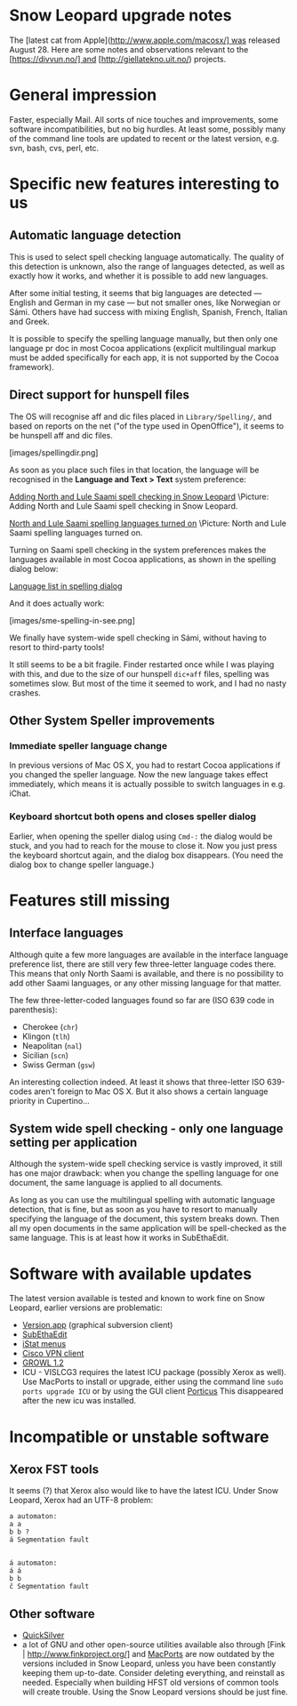 # Snow Leopard upgrade notes

The [latest cat from Apple](http://www.apple.com/macosx/] was released August 28. Here are some notes and observations relevant to the [https://divvun.no/] and [http://giellatekno.uit.no/) projects.

# General impression

Faster, especially Mail. All sorts of nice touches and improvements, some software incompatibilities, but no big hurdles. At least some, possibly many of the command line tools are updated to recent or the latest version, e.g. svn, bash, cvs, perl, etc.

# Specific new features interesting to us

## Automatic language detection

This is used to select spell checking language automatically. The quality of this detection is unknown, also the range of languages detected, as well as exactly how it works, and whether it is possible to add new languages.

After some initial testing, it seems that big languages are detected — English and German in my case — but not smaller ones, like Norwegian or Sámi. Others have had success with mixing English, Spanish, French, Italian and Greek.

It is possible to specify the spelling language manually, but then only one language pr doc in most Cocoa applications (explicit multilingual markup must be added specifically for each app, it is not supported by the Cocoa framework).

## Direct support for hunspell files

The OS will recognise aff and dic files placed in `Library/Spelling/`, and based on reports on the net ("of the type used in OpenOffice"), it seems to be hunspell aff and dic files.

[images/spellingdir.png]

As soon as you place such files in that location, the language will be recognised in the **Language and Text > Text** system preference:

[Adding North and Lule Saami spell checking in Snow Leopard](images/spellersetup-snowleopard1.png) \\Picture: Adding North and Lule Saami spell checking in Snow Leopard.

[North and Lule Saami spelling languages turned on](images/spellersetup-snowleopard2.png) \\Picture: North and Lule Saami spelling languages turned on.

Turning on Saami spell checking in the system preferences makes the languages available in most Cocoa applications, as shown in the spelling dialog below:

[Language list in spelling dialog](images/spelling-dialog-lang-list.png)

And it does actually work:

[images/sme-spelling-in-see.png]

We finally have system-wide spell checking in Sámi, without having to resort to third-party tools!

It still seems to be a bit fragile. Finder restarted once while I was playing with this, and due to the size of our hunspell `dic+aff` files, spelling was sometimes slow. But most of the time it seemed to work, and I had no nasty crashes.

## Other System Speller improvements

### Immediate speller language change

In previous versions of Mac OS X, you had to restart Cocoa applications if you changed the speller language. Now the new language takes effect immediately, which means it is actually possible to switch languages in e.g. iChat.

### Keyboard shortcut both opens and closes speller dialog

Earlier, when opening the speller dialog using `Cmd-:` the dialog would be stuck, and you had to reach for the mouse to close it. Now you just press the keyboard shortcut again, and the dialog box disappears. (You need the dialog box to change speller language.)

# Features still missing

## Interface languages

Although quite a few more languages are available in the interface language preference list, there are still very few three-letter language codes there. This means that only North Saami is available, and there is no possibility to add other Saami languages, or any other missing language for that matter.

The few three-letter-coded languages found so far are (ISO 639 code in parenthesis):

- Cherokee (`chr`)
- Klingon (`tlh`)
- Neapolitan (`nal`)
- Sicilian (`scn`)
- Swiss German (`gsw`)

An interesting collection indeed. At least it shows that three-letter ISO 639-codes aren't foreign to Mac OS X. But it also shows a certain language priority in Cupertino...

## System wide spell checking - only one language setting per application

Although the system-wide spell checking service is vastly improved, it still has one major drawback: when you change the spelling language for one document, the same language is applied to all documents.

As long as you can use the multilingual spelling with automatic language detection, that is fine, but as soon as you have to resort to manually specifying the language of the document, this system breaks down. Then all my open documents in the same application will be spell-checked as the same language. This is at least how it works in SubEthaEdit.

# Software with available updates

The latest version available is tested and known to work fine on Snow Leopard, earlier versions are problematic:

- [Version.app](http://versionsapp.com/) (graphical subversion client)
- [SubEthaEdit](http://www.codingmonkeys.de/subethaedit/)
- [iStat menus](http://www.islayer.com/apps/istatmenus/)
- [Cisco VPN client](ftp://ftp.rrzn.uni-hannover.de//pub/local/vpn/macosx/10.4-10.5/vpnclient-darwin-4.9.01.0180-universal-k9.dmg)
- [GROWL 1.2](http://growl.info/)
- ICU - VISLCG3 requires the latest ICU package (possibly Xerox as well). Use MacPorts to install or upgrade, either using the command line `sudo ports upgrade ICU` or by using the GUI client [Porticus](http://porticus.alittledrop.com/)
  This disappeared after the new icu was installed.

# Incompatible or unstable software

## Xerox FST tools

It seems (?) that Xerox also would like to have the latest ICU. Under Snow Leopard, Xerox had an UTF-8 problem:

```
a automaton:
a a
b b ?
á Segmentation fault


á automaton:
á á
b b
č Segmentation fault
```

## Other software

- [QuickSilver](http://www.blacktree.com/)
- a lot of GNU and other open-source utilities available also through [Fink
  | http://www.finkproject.org/] and [MacPorts](http://www.macports.org/) are
  now outdated by the versions included in Snow Leopard, unless you have been constantly
  keeping them up-to-date. Consider deleting everything, and reinstall as needed.
  Especially when building HFST old versions of common tools will create trouble. Using the
  Snow Leopard versions should be just fine.
